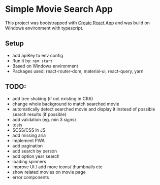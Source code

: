 # Simple Movie Search App

This project was bootstrapped with [Create React App](https://github.com/facebook/create-react-app) and was build on Windows environment with typescript.

## Setup

- add apiKey to env config
- Run it by: `npm start`
- Based on Windows environment
- Packages used: react-router-dom, material-ui, react-query, yarn


## TODO:
- add tree shaking (if not existing in CRA)
- change whole background to match searched movie
- automatically detect searched movie and display it instead of possible search results (if possible)
- add validation (eg. min 3 signs)
- tests
- SCSS/CSS in JS
- add missing aria
- implement PWA
- add pagination
- add search by person
- add option year search
- loading spinners
- improve UI / add more icons/ thumbnails etc 
- show related movies on movie page
- error components
